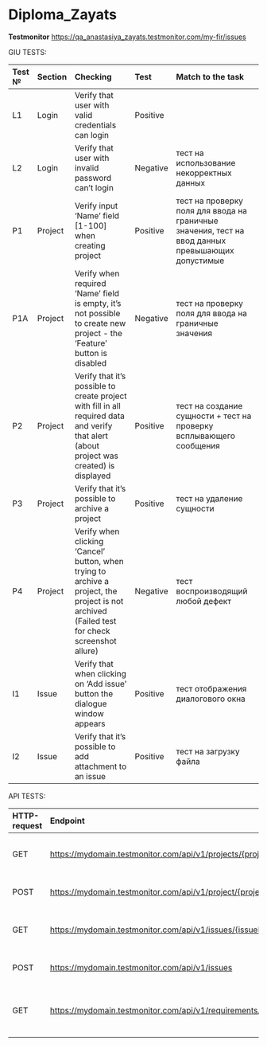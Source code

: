 # Diploma_Zayats

**Testmonitor** https://qa_anastasiya_zayats.testmonitor.com/my-fir/issues

GIU TESTS:

| Test № |    Section    |            Checking                                                                                                  |    Test   | Match to the task     | 
|:-------|:--------------|:---------------------------------------------------------------------------------------------------------------------|:----------|:------------|
| L1     | Login         | Verify that user with valid credentials can login                                                                     | Positive |     | 
| L2     | Login         | Verify that user with invalid password can’t login                                                                    | Negative | тест на использование некорректных данных |
| P1     | Project       | Verify input ‘Name’ field [1-100] when creating project                                                               | Positive | тест на проверку поля для ввода на граничные значения, тест на ввод данных превышающих допустимые|               
| P1A    | Project       | Verify when required ‘Name’ field is empty, it’s not possible to create new project - the ‘Feature’ button is disabled| Negative | тест на проверку поля для ввода на граничные значения|
| P2     | Project       | Verify that it’s possible to create project with fill in all required data and verify that alert (about project was created) is displayed|  Positive | тест на создание сущности + тест на проверку всплывающего сообщения|
| P3     | Project       | Verify that it’s possible to archive a project                                                                         | Positive | тест на удаление сущности|
| P4     | Project       | Verify when clicking ‘Cancel’ button, when trying to archive a project, the project is not archived (Failed test for check screenshot allure) | Negative | тест воспроизводящий любой дефект|
| I1     | Issue         | Verify that when clicking on ‘Add issue’ button the dialogue window appears                                            | Positive | тест отображения диалогового окна|
| I2     | Issue         | Verify that it’s possible to add attachment to an issue                                                                | Positive | тест на загрузку файла|


API TESTS:

| HTTP-request |                        Endpoint                                     |            Description                     | Test № | Section     | Checking |
|:-------------|:--------------------------------------------------------------------|:-------------------------------------------|:-------|:------------|---------
| GET          | https://mydomain.testmonitor.com/api/v1/projects/{projectId}        | Retrieve a single project                  |P1      | Project     | Verify that project was retrieved successfully|
| POST         | https://mydomain.testmonitor.com/api/v1/project/{projectId}/archive | Archive a project                          | P2     | Project     | Verify that project was archived |
| GET          | https://mydomain.testmonitor.com/api/v1/issues/{issueId}            | Retrieve a single issue                    | I1     | Issue       | Verify that issue was retrieved successfully|               
| POST         | https://mydomain.testmonitor.com/api/v1/issues                      | Create an issue                            | I2     | Issue       | Verify that issue was created    
| GET          | https://mydomain.testmonitor.com/api/v1/requirements/{requirementId}| Retrieve a requirement using its identifier| R1     | Requirement | Verify that requirement was retrieved successfully|
